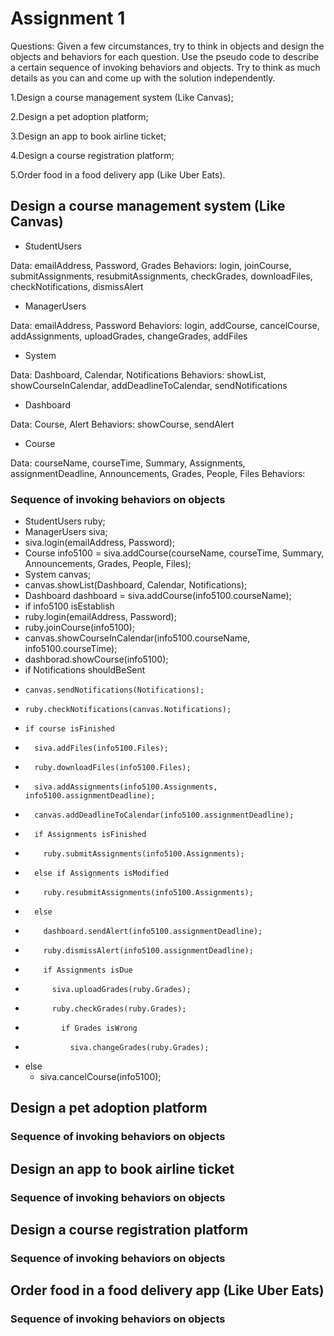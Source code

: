 # Assignment 1

Questions:
Given a few circumstances, try to think in objects and design the objects and behaviors for each question. Use the pseudo code to describe a certain sequence of invoking behaviors and objects. Try to think as much details as you can and come up with the solution independently.

1.Design a course management system (Like Canvas);

2.Design a pet adoption platform;

3.Design an app to book airline ticket;

4.Design a course registration platform;

5.Order food in a food delivery app (Like Uber Eats).

## Design a course management system (Like Canvas)

- StudentUsers

Data: emailAddress, Password, Grades
Behaviors: login, joinCourse, submitAssignments, resubmitAssignments, checkGrades, downloadFiles, checkNotifications, dismissAlert

- ManagerUsers

Data: emailAddress, Password
Behaviors: login, addCourse, cancelCourse, addAssignments, uploadGrades, changeGrades, addFiles

- System

Data: Dashboard, Calendar, Notifications
Behaviors: showList, showCourseInCalendar, addDeadlineToCalendar, sendNotifications

- Dashboard

Data: Course, Alert
Behaviors: showCourse, sendAlert

- Course

Data: courseName, courseTime, Summary, Assignments, assignmentDeadline, Announcements, Grades, People, Files
Behaviors: 

### Sequence of invoking behaviors on objects

* StudentUsers ruby;
* ManagerUsers siva;
* siva.login(emailAddress, Password);
* Course info5100 = siva.addCourse(courseName, courseTime, Summary, Announcements, Grades, People, Files);
* System canvas;
* canvas.showList(Dashboard, Calendar, Notifications);
* Dashboard dashboard = siva.addCourse(info5100.courseName);
* if info5100 isEstablish
*   ruby.login(emailAddress, Password);
*   ruby.joinCourse(info5100);
*   canvas.showCourseInCalendar(info5100.courseName, info5100.courseTime);
*   dashborad.showCourse(info5100);
*   if Notifications shouldBeSent
*     canvas.sendNotifications(Notifications);
*     ruby.checkNotifications(canvas.Notifications);
*     if course isFinished
*       siva.addFiles(info5100.Files);
*       ruby.downloadFiles(info5100.Files);
*       siva.addAssignments(info5100.Assignments, info5100.assignmentDeadline);
*       canvas.addDeadlineToCalendar(info5100.assignmentDeadline);
*       if Assignments isFinished 
*         ruby.submitAssignments(info5100.Assignments);
*       else if Assignments isModified
*         ruby.resubmitAssignments(info5100.Assignments);
*       else
*         dashboard.sendAlert(info5100.assignmentDeadline);
*         ruby.dismissAlert(info5100.assignmentDeadline);
*         if Assignments isDue
*           siva.uploadGrades(ruby.Grades);
*           ruby.checkGrades(ruby.Grades);
*             if Grades isWrong
*               siva.changeGrades(ruby.Grades);
* else
  * siva.cancelCourse(info5100);  

## Design a pet adoption platform

### Sequence of invoking behaviors on objects

## Design an app to book airline ticket

### Sequence of invoking behaviors on objects

## Design a course registration platform

### Sequence of invoking behaviors on objects

## Order food in a food delivery app (Like Uber Eats)

### Sequence of invoking behaviors on objects
